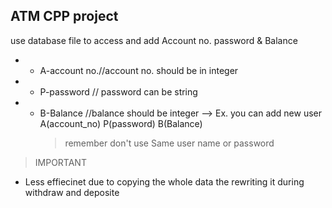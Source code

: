  ## ATM CPP project
use database file to access and add Account no. password & Balance
- - A-account no.//account no. should be in integer
- - P-password // password can be string
- - B-Balance //balance should be integer
    --> Ex. you can add new user A(account_no) P(password) B(Balance) 
      >  remember don't use Same user name or password  
> IMPORTANT 
- Less effiecinet
    due to copying the whole data the rewriting it during withdraw and deposite


